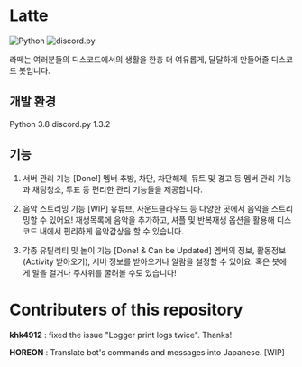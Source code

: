 # Latte
![Python](https://img.shields.io/badge/python-3.8-blue.svg?style=flat&logo=Python)
![discord.py](https://img.shields.io/badge/discord.py-1.3.2-blue.svg?style=flat&logo=Discord)

라떼는 여러분들의 디스코드에서의 생활을 한층 더 여유롭게, 달달하게 만들어줄 디스코드 봇입니다.

## 개발 환경
Python 3.8
discord.py 1.3.2

## 기능

1. 서버 관리 기능 [Done!]
멤버 추방, 차단, 차단해제, 뮤트 및 경고 등 멤버 관리 기능과 채팅청소, 투표 등 편리한 관리 기능들을 제공합니다. 

2. 음악 스트리밍 기능 [WIP]
유튜브, 사운드클라우드 등 다양한 곳에서 음악을 스트리밍할 수 있어요!
재생목록에 음악을 추가하고, 셔플 및 반복재생 옵션을 활용해 디스코드 내에서 편리하게 음악감상을 할 수 있습니다.

3. 각종 유틸리티 및 놀이 기능 [Done! & Can be Updated]
멤버의 정보, 활동정보(Activity 받아오기), 서버 정보를 받아오거나 알람을 설정할 수 있어요. 혹은 봇에게 말을 걸거나 주사위를 굴려볼 수도 있습니다!

# Contributers of this repository
**khk4912** : fixed the issue "Logger print logs twice". Thanks!

**HOREON** : Translate bot's commands and messages into Japanese. [WIP]
